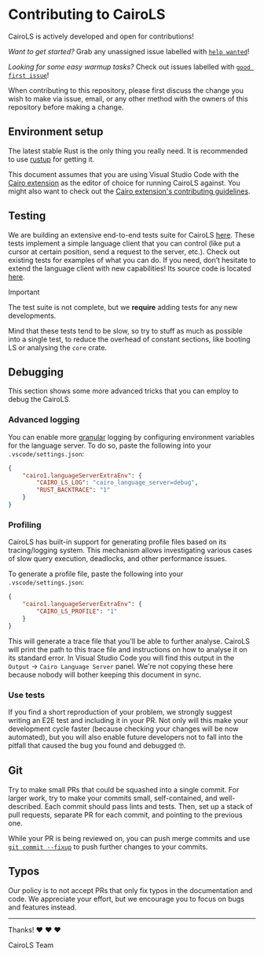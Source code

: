# Contributing to CairoLS

CairoLS is actively developed and open for contributions!

*Want to get started?*
Grab any unassigned issue labelled with [
`help wanted`](https://github.com/software-mansion/cairols/labels/help%20wanted)!

*Looking for some easy warmup tasks?*
Check out issues labelled with [
`good first issue`](https://github.com/software-mansion/cairols/labels/good%20first%20issue)!

When contributing to this repository, please first discuss the change you wish to make via issue,
email, or any other method with the owners of this repository before making a change.

## Environment setup

The latest stable Rust is the only thing you really need.
It is recommended to use [rustup](https://rustup.rs/) for getting it.

This document assumes that you are using Visual Studio Code with
the [Cairo extension](https://marketplace.visualstudio.com/items?itemName=starkware.cairo1) as the
editor of choice for running CairoLS against.
You might also want to check out
the [Cairo extension's contributing guidelines](https://github.com/software-mansion/vscode-cairo/blob/main/CONTRIBUTING.md).

## Testing

We are building an extensive end-to-end tests suite for CairoLS [here](./tests/e2e).
These tests implement a simple language client that you can control (like put a cursor at certain
position, send a request to the server, etc.).
Check out existing tests for examples of what you can do.
If you need, don’t hesitate to extend the language client with new capabilities!
Its source code is located [here](crates/cairo-lang-language-server/tests/e2e/support/mod.rs).

> [!IMPORTANT]
> The test suite is not complete, but we **require** adding tests for any new developments.

Mind that these tests tend to be slow, so try to stuff as much as possible into a single test,
to reduce the overhead of constant sections, like booting LS or analysing the `core` crate.

## Debugging

This section shows some more advanced tricks that you can employ to debug the CairoLS.

### Advanced logging

You can enable more [granular][env-filter-directives] logging by configuring environment variables
for the language server.
To do so, paste the following into your `.vscode/settings.json`:

```json
{
    "cairo1.languageServerExtraEnv": {
        "CAIRO_LS_LOG": "cairo_language_server=debug",
        "RUST_BACKTRACE": "1"
    }
}
```

### Profiling

CairoLS has built-in support for generating profile files based on its tracing/logging system.
This mechanism allows investigating various cases of slow query execution, deadlocks, and other
performance issues.

To generate a profile file, paste the following into your `.vscode/settings.json`:

```json
{
    "cairo1.languageServerExtraEnv": {
        "CAIRO_LS_PROFILE": "1"
    }
}
```

This will generate a trace file that you'll be able to further analyse.
CairoLS will print the path to this trace file and instructions on how to analyse it on its standard
error.
In Visual Studio Code you will find this output in the `Output` → `Cairo Language Server` panel.
We're not copying these here because nobody will bother keeping this document in sync.

### Use tests

If you find a short reproduction of your problem, we strongly suggest writing an E2E test and
including it in your PR.
Not only will this make your development cycle faster (because checking your changes will be now
automated),
but you will also enable future developers not to fall into the pitfall that caused the bug you
found and debugged 🤓.

## Git

Try to make small PRs that could be squashed into a single commit.
For larger work, try to make your commits small, self-contained, and well-described.
Each commit should pass lints and tests.
Then, set up a stack of pull requests, separate PR for each commit, and pointing to the previous
one.

While your PR is being reviewed on, you can push merge commits and use [
`git commit --fixup`](https://git-scm.com/docs/git-commit/2.32.0#Documentation/git-commit.txt---fixupamendrewordltcommitgt)
to push further changes to your commits.

## Typos

Our policy is to not accept PRs that only fix typos in the documentation and code.
We appreciate your effort, but we encourage you to focus on bugs and features instead.

---

Thanks! ❤️ ❤️ ❤️

CairoLS Team

[env-filter-directives]: https://docs.rs/tracing-subscriber/latest/tracing_subscriber/filter/struct.EnvFilter.html#directives
